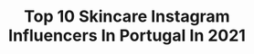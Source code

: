 ---
title: Top 10 Skincare Instagram Influencers In Portugal In 2021
description: >-
  Find top skincare Instagram influencers in Portugal in 2021. Most popular hashtags: #skincare #beauty #makeup #ootd.
platform: Instagram
hits: 38
text_top: Identify the most popular Instagram influencers on inBeat.
text_bottom: Our platform aggregates 38 Instagram influencers like this in Portugal for you to collaborate.
profiles:
  - username: "adivadarechousa"
    fullname: >-
      CATARINA NORA
    bio: >-
      ⋒ fashion trends | beauty tips ⊪ skincare consulting & makeup artist 〈@catarinanora_mua〉 ↷ 𝘀𝗼𝗰𝗶𝗮𝗹 𝗻𝗲𝘁𝘄𝗼𝗿𝗸 𝗺𝗮𝗻𝗮𝗴𝗲𝗺𝗲𝗻𝘁 ◠ Blog:
    location: "Portugal"
    followers: 9740
    engagement: 534
    commentsToLikes: 0.241492
    id: ck8t5v72nbcwr0j78c21xhpra
    verified: false
    hashtags: "#influencerportugal, #mamadeprimeiraviagem, #porto, #babyonboard"
  - username: "martaalvespinklemonade"
    fullname: >-
      Marta Alves 🌙 Pink Lemonade
    bio: >-
      Makeup is my cardio Skincare addict Glam • Workshops • Brides thepinklemonade@hotmail.com 📍 Lisbon
    location: "Portugal"
    followers: 31225
    engagement: 258
    commentsToLikes: 0.102074
    id: ck5zlojp8l3qj0i144bqujskv
    verified: false
    hashtags: "#wakeupandmakeup, #kkwbeauty, #glammakeup, #sigmabeauty"
  - username: "criss_own_skin"
    fullname: >-
      beauty by Cris
    bio: >-
      🇪🇺 Europe based 🇪🇺 #skincarecommunity #beautygrammer skincare photography, reviews & stuff I love Original content
    location: "Portugal"
    followers: 4800
    engagement: 896
    commentsToLikes: 0.406327
    id: ck14klvuxq5lx0i19vn7y0lyz
    verified: false
    hashtags: "#byredo, #skincare101, #beautygrammer, #luxuryskincare"
  - username: "patricia.r.carvalho"
    fullname: >-
      Patrícia Carvalho
    bio: >-
      portuguese girl traveling around the world beauty business owner & mentor 🐴🎈🎉
    location: "Portugal"
    followers: 5164
    engagement: 1197
    commentsToLikes: 0.252831
    id: ck8tdjhcz3kaw0j78437jlfeq
    verified: false
    hashtags: "#discount, #portugal, #girl, #zaraoutfit"
  - username: "_vitoriamota"
    fullname: >-
      Vitória Mota
    bio: >-
      @lagence_lisboa @nextmodels
    location: "Portugal"
    followers: 54055
    engagement: 384
    commentsToLikes: 0.034453
    id: ck0vxre5m0c0z0i19deeooo6e
    verified: false
    hashtags: "#fashion, #skin, #cool, #styling"
  - username: "thepinkelephantshoe"
    fullname: >-
      Cátia Rodrigues
    bio: >-
      Beauty & Lifestyle Blogger 🌸 Lisbon 📍 I truly believe that our skin should glow as much as our soul ✨ 💌 thepinkelephantshoe@gmail.com NOVO POST👩🏼‍💻👇🏻
    location: "Portugal"
    followers: 19572
    engagement: 619
    commentsToLikes: 0.671275
    id: ck0vv7ejrnvfu0i19lj715hn8
    verified: false
    hashtags: "#skincare, #giveaway, #passatempo, #skinpt"
  - username: "phoenix.vida"
    fullname: >-
      𝕍𝕚𝕕𝕒 𝔻𝕖 ℙ𝕙𝕠𝕖𝕟𝕚𝕩🇭🇰🇬🇧
    bio: >-
      Educator｜Artist｜#KOL Portuguese mixed🇵🇹 #influencer #Model 👉🏻𝘔𝘢𝘨𝘢𝘻𝘪𝘯𝘦, 𝘚𝘶𝘯𝘥𝘢𝘺𝘒𝘪𝘴𝘴, 𝘏𝘢𝘱𝘱𝘺𝘱𝘢𝘮𝘢 𝘦𝘵𝘤 Art ♥ Food ♥ Beauty ♥ Lifestyle ♥ Fashion 📩JoB／Collab
    location: "Portugal"
    followers: 20014
    engagement: 435
    commentsToLikes: 0.120681
    id: ckf5vfj3loeqa0j23pi7yo2fw
    verified: false
    hashtags: "#hkmom, #blogger, #skincare, #fashionstyle"
  - username: "susanachaves"
    fullname: >-
      Susana Persson Chaves
    bio: >-
      👩🏻‍✈️Captain-in-chief 🌴 @mirandabysapo & ✈️ @Beauty_Airlines 💋 #BeautyAddict 👉🏻 #FlightModeBeauty Early adopter. Late bloomer. Life hacker.
    location: "Portugal"
    followers: 12152
    engagement: 159
    commentsToLikes: 0.034316
    id: ck5c5eg5r3bft0i114fg1lyfq
    verified: false
    hashtags: "#igtopshelfie, #onmyshelf, #home, #mirandabysapo"
  - username: "misscasimiro"
    fullname: >-
      Mädchen
    bio: >-
      Daniela Casimiro Direito/Law 🎓 📍Lisbon 90’s kid beauty | aesthetic | photography |everything
    location: "Portugal"
    followers: 9604
    engagement: 1786
    commentsToLikes: 0.066591
    id: ck9hb1xoaf15l0j789k7x4783
    verified: false
    hashtags: "#eyes, #aesthetically, #quarantine, #quarentena"
  - username: "dia_lasto"
    fullname: >-
      Diana Lastovska
    bio: >-
      Latvian 🇱🇻 telling my life in stories * Currently in Portugal 🇵🇹
    location: "Portugal"
    followers: 6107
    engagement: 1325
    commentsToLikes: 0.109205
    id: ck9woqwl767y70j78iw14rvlh
    verified: false
    hashtags: "#algarve, #happy, #travelphotography, #traveleurope"
---